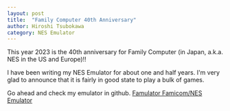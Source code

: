 ```yaml
---
layout: post
title:  "Family Computer 40th Anniversary"
author: Hiroshi Tsubokawa
category: NES Emulator
---
```


This year 2023 is the 40th anniversary for Family Computer
(in Japan, a.k.a. NES in the US and Europe)!!

I have been writing my NES Emulator for about one and half years.
I'm very glad to announce that it is fairly in good state to play a bulk of games.

Go ahead and check my emulator in github.
[Famulator Famicom/NES Emulator](https://github.com/tsubo164/Famulator)
